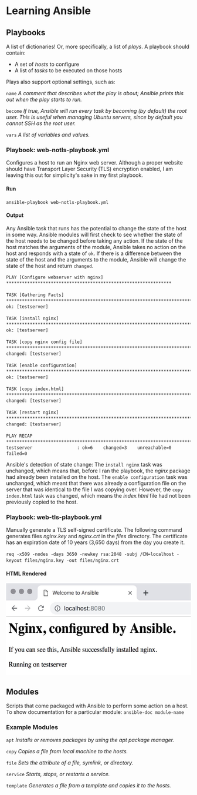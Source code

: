 # Learning Ansible

## Playbooks
A list of dictionaries! Or, more specifically, a list of _plays_. A playbook should contain:
* A set of _hosts_ to configure
* A list of _tasks_ to be executed on those hosts

Plays also support optional settings, such as:

`name` _A comment that describes what the play is about; Ansible prints this out when the play starts to run._

`become` _If true, Ansible will run every task by becoming (by default) the root user. This is useful when managing Ubuntu servers, since by default you cannot SSH as the root user._

`vars` _A list of variables and values._

### Playbook: web-notls-playbook.yml
Configures a host to run an Nginx web server. Although a proper website should have Transport Layer Security (TLS) encryption enabled, I am leaving this out for simplicity's sake in my first playbook.
#### Run
`ansible-playbook web-notls-playbook.yml`
#### Output
Any Ansible task that runs has the potential to change the state of the host in some way. Ansible modules will first check to see whether the state of the host needs to be changed before taking any action. If the state of the host matches the arguments of the module, Ansible takes no action on the host and responds with a state of `ok`. If there is a difference between the state of the host and the arguments to the module, Ansible will change the state of the host and return `changed`. 
```
PLAY [Configure webserver with nginx] ***************************************************************

TASK [Gathering Facts] ******************************************************************************
ok: [testserver]

TASK [install nginx] ********************************************************************************
ok: [testserver]

TASK [copy nginx config file] ***********************************************************************
changed: [testserver]

TASK [enable configuration] *************************************************************************
ok: [testserver]

TASK [copy index.html] ******************************************************************************
changed: [testserver]

TASK [restart nginx] ********************************************************************************
changed: [testserver]

PLAY RECAP ******************************************************************************************
testserver                 : ok=6    changed=3    unreachable=0    failed=0
```
Ansible's detection of state change: The `install nginx` task was unchanged, which means that, before I ran the playbook, the _nginx_ package had already been installed on the host. The `enable configuration` task was unchanged, which meant that there was already a configuration file on the server that was identical to the file I was copying over. However, the `copy index.html` task was changed, which means the _index.html_ file had not been previously copied to the host.

### Playbook: web-tls-playbook.yml
Manually generate a TLS self-signed certificate. The following command generates files _nginx.key_ and _nginx.crt_ in the _files_ directory. The certificate has an expiration date of 10 years (3,650 days) from the day you create it. 

`req -x509 -nodes -days 3650 -newkey rsa:2048 -subj /CN=localhost -keyout files/nginx.key -out files/nginx.crt`

#### HTML Rendered
<img src="https://github.com/carissaallen/ansible-sandbox/blob/master/playbooks/images/web-notls-browser-output.jpg" alt="Browser Output" height="250">

## Modules
Scripts that come packaged with Ansible to perform some action on a host. To show documentation for a particular module:
`ansible-doc module-name`

### Example Modules
`apt`
_Installs or removes packages by using the apt package manager._

`copy`
_Copies a file from local machine to the hosts._

`file`
_Sets the attribute of a file, symlink, or directory._

`service`
_Starts, stops, or restarts a service._

`template`
_Generates a file from a template and copies it to the hosts._
